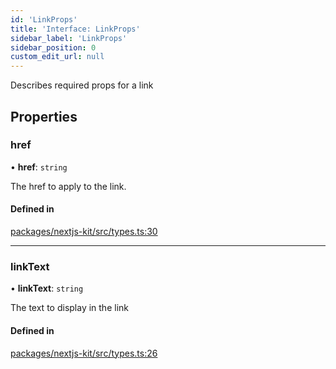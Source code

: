 ```yaml
---
id: 'LinkProps'
title: 'Interface: LinkProps'
sidebar_label: 'LinkProps'
sidebar_position: 0
custom_edit_url: null
---
```


Describes required props for a link

## Properties

### href

• **href**: `string`

The href to apply to the link.

#### Defined in

[packages/nextjs-kit/src/types.ts:30](https://github.com/pantheon-systems/decoupled-kit-js/blob/c3dc8b3da/packages/nextjs-kit/src/types.ts#L30)

---

### linkText

• **linkText**: `string`

The text to display in the link

#### Defined in

[packages/nextjs-kit/src/types.ts:26](https://github.com/pantheon-systems/decoupled-kit-js/blob/c3dc8b3da/packages/nextjs-kit/src/types.ts#L26)

